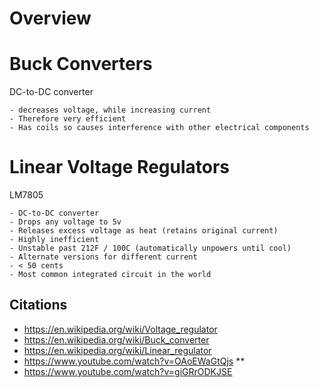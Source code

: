 # Overview

# Buck Converters

DC-to-DC converter 

    - decreases voltage, while increasing current
    - Therefore very efficient
    - Has coils so causes interference with other electrical components

# Linear Voltage Regulators

LM7805

    - DC-to-DC converter
    - Drops any voltage to 5v
    - Releases excess voltage as heat (retains original current)
    - Highly inefficient
    - Unstable past 212F / 100C (automatically unpowers until cool)
    - Alternate versions for different current
    - < 50 cents
    - Most common integrated circuit in the world

## Citations

- https://en.wikipedia.org/wiki/Voltage_regulator
- https://en.wikipedia.org/wiki/Buck_converter
- https://en.wikipedia.org/wiki/Linear_regulator
- https://www.youtube.com/watch?v=OAoEWaGtQjs **
- https://www.youtube.com/watch?v=giGRrODKJSE
